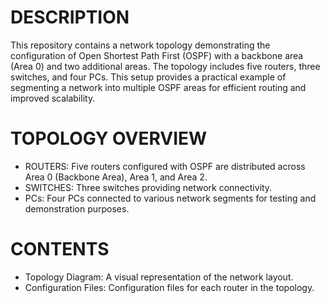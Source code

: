 # DESCRIPTION
This repository contains a network topology demonstrating the configuration of Open Shortest Path First (OSPF) with a backbone area (Area 0) and two additional areas. The topology includes five routers, three switches, and four PCs. This setup provides a practical example of segmenting a network into multiple OSPF areas for efficient routing and improved scalability.

# TOPOLOGY OVERVIEW
- ROUTERS: Five routers configured with OSPF are distributed across Area 0 (Backbone Area), Area 1, and Area 2.
- SWITCHES: Three switches providing network connectivity.
- PCs: Four PCs connected to various network segments for testing and demonstration purposes.

# CONTENTS
- Topology Diagram: A visual representation of the network layout.
- Configuration Files: Configuration files for each router in the topology.

